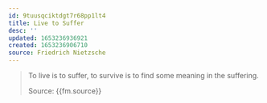 ```yaml
---
id: 9tuusqciktdgt7r68pp1lt4
title: Live to Suffer
desc: ''
updated: 1653236936921
created: 1653236906710
source: Friedrich Nietzsche
---
```


> To live is to suffer, to survive is to find some meaning in the suffering.
> 
> Source: {{fm.source}}